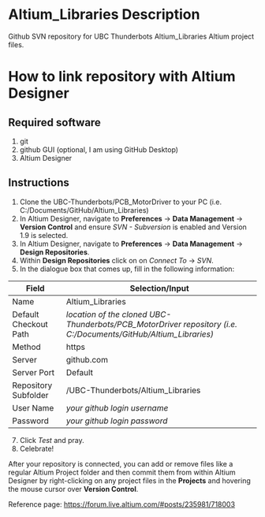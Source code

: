 # Altium_Libraries Description
Github SVN repository for UBC Thunderbots Altium_Libraries Altium project files. 

# How to link repository with Altium Designer
## Required software
1. git
2. github GUI (optional, I am using GitHub Desktop)
2. Altium Designer

## Instructions
1. Clone the UBC-Thunderbots/PCB_MotorDriver to your PC (i.e. C:/Documents/GitHub/Altium_Libraries)
2. In Altium Designer, navigate to **Preferences** -> **Data Management** -> **Version Control** and ensure *SVN - Subversion* is enabled and Version 1.9 is selected.
4. In Altium Designer, navigate to **Preferences** -> **Data Management** -> **Design Repositories**.
5. Within **Design Repositories** click on on *Connect To* -> *SVN*.
6. In the dialogue box that comes up, fill in the following information:

Field | Selection/Input
--- | ---
Name | Altium_Libraries
Default Checkout Path | *location of the cloned UBC-Thunderbots/PCB_MotorDriver repository (i.e. C:/Documents/GitHub/Altium_Libraries)*
Method | https
Server | github.com
Server Port | Default
Repository Subfolder | /UBC-Thunderbots/Altium_Libraries
User Name | *your github login username*
Password | *your github login password*

7. Click *Test* and pray.
8. Celebrate!

After your repository is connected, you can add or remove files like a regular Altium Project folder and then commit them from within Altium Designer by right-clicking on any project files in the **Projects** and hovering the mouse cursor over **Version Control**.

Reference page: https://forum.live.altium.com/#posts/235981/718003
